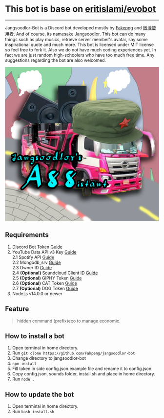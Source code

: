# This bot is base on [eritislami/evobot](https://github.com/eritislami/evobot)
_______________________________________________________________

Jangsoodlor-Bot is a Discord bot developed mostly by [Fakepng](https://github.com/Fakepng) and [微博使用者](https://github.com/BioB3). And of course, its namesake [Jangsoodlor](https://github.com/Jangsoodlor). This bot can do many things such as play musics, retrieve server member's avatar, say some inspirational quote and much more. This bot is licensed under MIT license so feel free to fork it. Also we do not have much coding experiences yet. In fact we are just random high-schoolers who have too much free time. Any suggestions regarding the bot are also welcomed.

![jangsoodlor-bot avatar](/assets/images/Jangsoodlor-bot.png)

## Requirements

1. Discord Bot Token [Guide](https://discordjs.guide/preparations/setting-up-a-bot-application.html#creating-your-bot)
2. YouTube Data API v3 Key [Guide](https://developers.google.com/youtube/v3/getting-started)\
2.1 Spotify API [Guide](https://developer.spotify.com/)\
2.2 Mongodb_srv [Guide](https://www.youtube.com/watch?v=Ej05tq1220A)\
2.3 Owner ID [Guide](https://techswift.org/2020/04/22/how-to-find-your-user-id-on-discord/)\
2.4 **(Optional)** Soundcloud Client ID [Guide](https://github.com/zackradisic/node-soundcloud-downloader#client-id)\
2.5 **(Optional)** GIPHY Token [Guide](https://developers.giphy.com/)\
2.6 **(Optional)** CAT Token [Guide](https://thecatapi.com/)\
2.7 **(Optional)** DOG Token [Guide](https://thedogapi.com/)
3. Node.js v14.0.0 or newer

## Feature
> hidden command (prefix)eco to manage economic.

## How to install a bot

1. Open terminal in home directory.
2. Run `git clone https://github.com/Fakpeng/jangsoodlor-bot`
3. Change directory to jangsoodlor-bot
4. `npm install`
5. Fill token in side config.json.example file and rename it to config.json
6. Copy config.json, sounds folder, install.sh and place in home directory.
7. Run `node .`

## How to update the bot

1. Open terminal in home directory.
2. Run `bash install.sh`